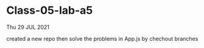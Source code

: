 # Class-05-lab-a5

Thu 29 JUL 2021

 created a new repo then solve the problems in App.js by chechout branches
